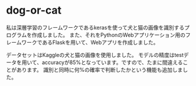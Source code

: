 # dog-or-cat

私は深層学習のフレームワークであるkerasを使って犬と猫の画像を識別するプログラムを作成しました。
また、それをPythonのWebアプリケーション用のフレームワークであるFlaskを用いて、Webアプリを作成しました。

データセットはKaggleの犬と猫の画像を使用しました。
モデルの精度はtestデータを用いて、accuracyが85%となっています。ですので、たまに間違えることがあります。
識別と同時に何%の確率で判断したかという機能も追加しました。
